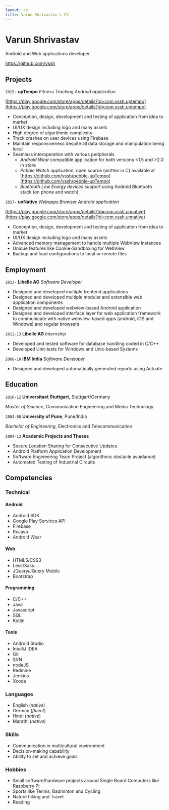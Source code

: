 ```yaml
---
layout: cv
title: Varun Shrivastav's CV
---
```


<!--<div id="photo"><img src="Varun3.JPG" /></div>-->

# Varun Shrivastav
Android and Web applications developer

<div id="webaddress">
<i class="fa fa-github"></i><a href="https://github.com/vssh">https://github.com/vssh</a>
<!--<br>
<i class="fa fa-envelope"></i><a href="mailto:"></a>
<br>
<i class="fa fa-phone"></i><a href="tel:"></a>
<br>
<i class="fa fa-map-marker"></i><span></span>
<br>
<i class="fa fa-birthday-cake"></i><span></span>
<br>
<i class="fa fa-flag"></i><span></span>-->
</div>


## Projects
`2015-`
__upTempo__
_Fitness Tracking Android application_

[https://play.google.com/store/apps/details?id=com.vssh.uptempo](https://play.google.com/store/apps/details?id=com.vssh.uptempo)

-   Conception, design, development and testing of application from idea to market
-   UI/UX design including logo and many assets
-   High degree of algorithmic complexity
-   Track crashes on user devices using Firebase
-   Maintain responsiveness despite all data storage and manipulation being local
-   Seamless interoperation with various peripherals
    -   _Android Wear_ compatible application for both versions <1.5 and >2.0 in store
    -   _Pebble Watch_ application, open source (written in C) available at [https://github.com/vssh/pebble-upTempo](https://github.com/vssh/pebble-upTempo)
    -   _Bluetooth Low Energy devices_ support using Android Bluetooth stack (on phone and watch)

`2017-`
__unNative__
_Webapps Browser Android application_

[https://play.google.com/store/apps/details?id=com.vssh.unnative](https://play.google.com/store/apps/details?id=com.vssh.unnative)

-   Conception, design, development and testing of application from idea to market
-   UI/UX design including logo and many assets
-   Advanced memory management to handle multiple WebView instances
-   Unique features like Cookie-Sandboxing for WebView
-   Backup and load configurations to local or remote files



## Employment

`2013-`
__Libelle AG__
_Software Developer_

-   Designed and developed multiple frontend applications
-   Designed and developed multiple modular and extensible web application components
-   Designed and developed webview-based Android application
-   Designed and developed interface layer for web application framework to communicate with native webview-based apps (android, iOS and Windows) and regular browsers

`2012-13`
__Libelle AG__
_Internship_

-   Developed and tested software for database handling coded in C/C++
-   Developed Unit-tests for Windows and Unix-based Systems


`2008-10`
__IBM India__
_Software Developer_

-   Designed and developed automatically generated reports using Actuate


## Education

`2010-12`
__Universitaet Stuttgart__, Stuttgart/Germany

_Master of Science_, Communication Engineering and Media Technology


`2004-08`
__University of Pune__, Pune/India

_Bachelor of Engineering_, Electronics and Telecommunication


`2004-12`
__Academic Projects and Theses__

-   Secure Location Sharing for Consecutive Updates
-   Android Platform Application Development
-   Software Engineering Team Project (algorithmic obstacle avoidance)
-   Automated Testing of Industrial Circuits


## Competencies

### Technical
#### Android

-   Android SDK
-   Google Play Services API
-   Firebase
-   RxJava
-   Android Wear

#### Web

-   HTML5/CSS3
-   Less/Sass
-   JQuery/JQuery Mobile
-   Bootstrap

#### Programming

-   C/C++
-   Java
-   Javascript
-   SQL
-   Kotlin

#### Tools

-   Android Studio
-   IntelliJ IDEA
-   Git
-   SVN
-   nodeJS
-   Redmine
-   Jenkins
-   Xcode

### Languages

-   English (_native_)
-   German (_fluent_)
-   Hindi (_native_)
-   Marathi (_native_)

### Skills

-   Communication in  multicultural environment
-   Decision-making capability
-   Ability to set and achieve goals

### Hobbies

-   Small software/hardware projects around Single Board Computers like Raspberry Pi
-   Sports like Tennis, Badminton and Cycling
-   Nature hiking and Travel
-   Reading
